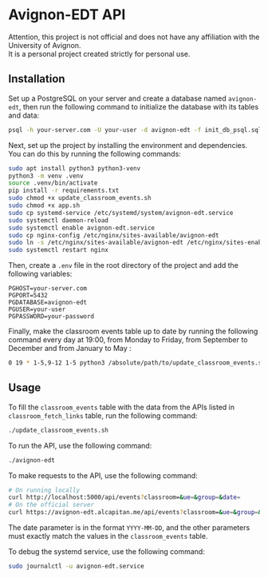 # Avignon-EDT API

Attention, this project is not official and does not have any affiliation with the University of Avignon.  
It is a personal project created strictly for personal use.

## Installation

Set up a PostgreSQL on your server and create a database named `avignon-edt`, then run the following command to initialize the database with its tables and data:

```bash
psql -h your-server.com -U your-user -d avignon-edt -f init_db_psql.sql
```

Next, set up the project by installing the environment and dependencies. You can do this by running the following commands:

```bash
sudo apt install python3 python3-venv
python3 -m venv .venv
source .venv/bin/activate
pip install -r requirements.txt
sudo chmod +x update_classroom_events.sh
sudo chmod +x app.sh
sudo cp systemd-service /etc/systemd/system/avignon-edt.service
sudo systemctl daemon-reload
sudo systemctl enable avignon-edt.service
sudo cp nginx-config /etc/nginx/sites-available/avignon-edt
sudo ln -s /etc/nginx/sites-available/avignon-edt /etc/nginx/sites-enabled/avignon-edt
sudo systemctl restart nginx
```

Then, create a `.env` file in the root directory of the project and add the following variables:

```env
PGHOST=your-server.com
PGPORT=5432
PGDATABASE=avignon-edt
PGUSER=your-user
PGPASSWORD=your-password
```

Finally, make the classroom events table up to date by running the following command every day at 19:00, from Monday to Friday, from September to December and from January to May :

```bash
0 19 * 1-5,9-12 1-5 python3 /absolute/path/to/update_classroom_events.sh >/absolute/path/to/logs.txt 2>&1
```

## Usage

To fill the `classroom_events` table with the data from the APIs listed in `classroom_fetch_links` table, run the following command:

```bash
./update_classroom_events.sh
```

To run the API, use the following command:

```bash
./avignon-edt
```

To make requests to the API, use the following command:

```bash
# On running locally
curl http://localhost:5000/api/events?classroom=&ue=&group=&date=
# On the official server
curl https://avignon-edt.alcapitan.me/api/events?classroom=&ue=&group=&date=
```

The date parameter is in the format `YYYY-MM-DD`, and the other parameters must exactly match the values in the `classroom_events` table.

To debug the systemd service, use the following command:

```bash
sudo journalctl -u avignon-edt.service
```
